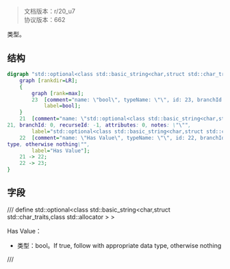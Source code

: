 # <!-- md:samp std::optional<class std::basic_string<char,struct std::char_traits<char>,class std::allocator<char> > > -->

> 文档版本：r/20_u7<br/>协议版本：662

<!-- md:samp std::optional<class std::basic_string<char,struct std::char_traits<char>,class std::allocator<char> > > -->类型。

## 结构

```dot
digraph "std::optional<class std::basic_string<char,struct std::char_traits<char>,class std::allocator<char> > >" {
	graph [rankdir=LR];
	{
		graph [rank=max];
		23	[comment="name: \"bool\", typeName: \"\", id: 23, branchId: 0, recurseId: -1, attributes: 512, notes: \"\"",
			label=bool];
	}
	21	[comment="name: \"std::optional<class std::basic_string<char,struct std::char_traits<char>,class std::allocator<char> > >\", typeName: \"\", id: \
21, branchId: 0, recurseId: -1, attributes: 0, notes: \"\"",
		label="std::optional<class std::basic_string<char,struct std::char_traits<char>,class std::allocator<char> > >"];
	22	[comment="name: \"Has Value\", typeName: \"\", id: 22, branchId: 0, recurseId: -1, attributes: 0, notes: \"If true, follow with appropriate data \
type, otherwise nothing\"",
		label="Has Value"];
	21 -> 22;
	22 -> 23;
}

```

## 字段

/// define
std::optional<class std::basic_string<char,struct std::char_traits<char>,class std::allocator<char> > >

Has Value：<!-- md:samp bool -->

- 类型：bool。If true, follow with appropriate data type, otherwise nothing


///
